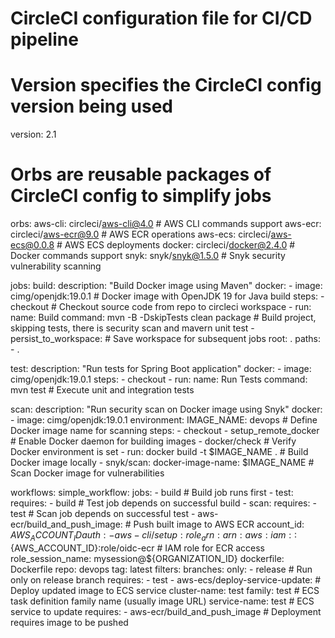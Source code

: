 # CircleCI configuration file for CI/CD pipeline
# Version specifies the CircleCI config version being used
version: 2.1

# Orbs are reusable packages of CircleCI config to simplify jobs
orbs:
  aws-cli: circleci/aws-cli@4.0       # AWS CLI commands support
  aws-ecr: circleci/aws-ecr@9.0       # AWS ECR  operations
  aws-ecs: circleci/aws-ecs@0.0.8     # AWS ECS  deployments
  docker: circleci/docker@2.4.0        # Docker commands support
  snyk: snyk/snyk@1.5.0               # Snyk security vulnerability scanning

jobs:
  build:
    description: "Build Docker image using Maven"
    docker:
      - image: cimg/openjdk:19.0.1     # Docker image with OpenJDK 19 for Java build
    steps:
      - checkout                      # Checkout source code from repo to circleci workspace
      - run:
          name: Build
          command: mvn -B -DskipTests clean package  # Build project, skipping tests, there is security scan and mavern unit test
      - persist_to_workspace:         # Save workspace for subsequent jobs
          root: .
          paths:
            - .

  test:
    description: "Run tests for Spring Boot application"
    docker:
      - image: cimg/openjdk:19.0.1
    steps:
      - checkout
      - run:
          name: Run Tests
          command: mvn test             # Execute unit and integration tests

  scan:
    description: "Run security scan on Docker image using Snyk"
    docker:
      - image: cimg/openjdk:19.0.1
    environment:
      IMAGE_NAME: devops               # Define Docker image name for scanning
    steps:
      - checkout
      - setup_remote_docker            # Enable Docker daemon for building images
      - docker/check                  # Verify Docker environment is set
      - run: docker build -t $IMAGE_NAME .  # Build Docker image locally
      - snyk/scan:
          docker-image-name: $IMAGE_NAME    # Scan Docker image for vulnerabilities

workflows:
  simple_workflow:
    jobs:
      - build                        # Build job runs first
      - test:
          requires:
            - build                 # Test job depends on successful build
      - scan:
          requires:
            - test                  # Scan job depends on successful test
      - aws-ecr/build_and_push_image:  # Push built image to AWS ECR
          account_id: ${AWS_ACCOUNT_ID}
          auth:
            - aws-cli/setup:
                role_arn: arn:aws:iam::${AWS_ACCOUNT_ID}:role/oidc-ecr  # IAM role for ECR access
                role_session_name: mysession@${ORGANIZATION_ID}
          dockerfile: Dockerfile
          repo: devops
          tag: latest
          filters:
            branches:
              only:
                - release            # Run only on release branch
          requires:
            - test
      - aws-ecs/deploy-service-update:  # Deploy updated image to ECS service
          cluster-name: test
          family: test                # ECS task definition family name (usually image URL)
          service-name: test         # ECS service to update
          requires:
            - aws-ecr/build_and_push_image  # Deployment requires image to be pushed
